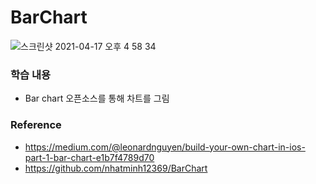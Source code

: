 # BarChart

![스크린샷 2021-04-17 오후 4 58 34](https://user-images.githubusercontent.com/58852584/115106264-b6798b00-9f9e-11eb-862b-453c9fb61161.png)

### 학습 내용
- Bar chart 오픈소스를 통해 차트를 그림

### Reference
- https://medium.com/@leonardnguyen/build-your-own-chart-in-ios-part-1-bar-chart-e1b7f4789d70
- https://github.com/nhatminh12369/BarChart

